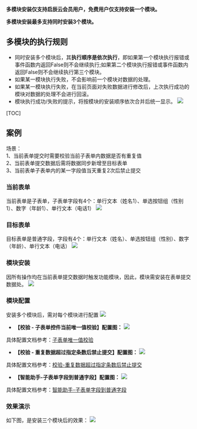**多模块安装仅支持启辰云会员用户，免费用户仅支持安装一个模块。**

**多模块安装最多支持同时安装3个模块。**

## 多模块的执行规则
* 同时安装多个模块后，其**执行顺序是依次执行**，即如果第一个模块执行报错或事件函数内返回False则不会继续执行;如果第二个模块执行报错或事件函数内返回False则不会继续执行第三个模块。
* 如果某一模块执行失败，不会影响前一个模块对数据的处理。
* 如果某一模块执行失败，在当前页面对失败数据进行修改后，上次执行成功的模块对数据的处理不会进行回滚。
* 模块执行成功/失败的提示，将按模块的安装顺序依次合并后统一显示。
![](http://docfiles.baibaoyun.com/FvMEuJA-CR2WaI7ZL35KAAIOc6dT)

[TOC]


## 案例

场景：<br>
1、当前表单提交时需要校验当前子表单内数据是否有重复值<br>
2、当前表单提交数据后需将数据同步新增至目标表单<br>
3、当前表单子表单内的某一字段值当天重复2次后禁止提交

### 当前表单
当前表单是子表单，子表单字段有4个：单行文本（姓名1）、单选按钮组（性别1）、数字（年龄1）、单行文本（电话1）
![](http://docfiles.baibaoyun.com/FiEumu7MlfLiRpImwSncLK4aM-od)

### 目标表单
目标表单是普通字段，字段有4个：单行文本（姓名）、单选按钮组（性别）、数字（年龄）、单行文本（电话）
![](http://docfiles.baibaoyun.com/Fi1NAXEtCMELYxRvQS9gPLJYe-Xn)


### 模块安装
因所有操作均在当前表单提交数据时触发功能模块，因此，模块需安装在表单提交数据处。
![](http://docfiles.baibaoyun.com/FqICT3DhvSIuwOQW2bh6alfp3KvA)

### 模块配置
安装多个模块后，需对每个模块进行配置
![](http://docfiles.baibaoyun.com/FlJdUWBh_fmeR0ppbRg0Nqp1R2hj)


* **【校验 - 子表单控件当前唯一值校验】配置图：**
![](http://docfiles.baibaoyun.com/FuOjGhrdEn8V-BJYT2q7Y2qzCBAH)

具体配置文档参考：[子表单唯一值校验](https://doc.baibaoyun.com/fun/112)

* **【校验 - 重复数据超过指定条数后禁止提交】配置图：**
![](http://docfiles.baibaoyun.com/FsG8WLxfUoJkaD_tZRAFpcBVd-k5)

具体配置文档参考：[校验-重复数据超过指定条数后禁止提交](https://doc.baibaoyun.com/fun/163)

* **【智能助手-子表单字段到普通字段】配置图：**
![](http://docfiles.baibaoyun.com/FqI8hFwDw_Q8wPj2QOoMs63gQ1Zb)

具体配置文档参考：[智能助手-子表单字段到普通字段](https://doc.baibaoyun.com/fun/144)
### 效果演示
如下图，是安装三个模块后的效果：
![](http://docfiles.baibaoyun.com/ls_qFEKfsuKFQw2IDZjuXwT5u2sD)